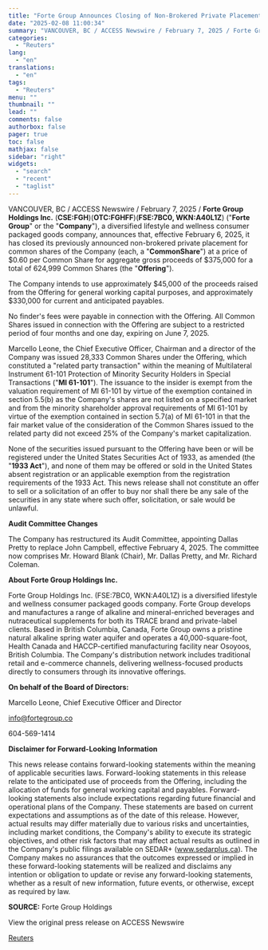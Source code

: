 ```yaml
---
title: "Forte Group Announces Closing of Non-Brokered Private Placement With Insider Participation"
date: "2025-02-08 11:00:34"
summary: "VANCOUVER, BC / ACCESS Newswire / February 7, 2025 / Forte Group Holdings Inc. (CSE:FGH)(OTC:FGHFF)(FSE:7BC0, WKN:A40L1Z) (\"Forte Group\" or the \"Company\"), a diversified lifestyle and wellness consumer packaged goods company, announces that, effective February 6, 2025, it has closed its previously announced non-brokered private placement for common shares of the..."
categories:
  - "Reuters"
lang:
  - "en"
translations:
  - "en"
tags:
  - "Reuters"
menu: ""
thumbnail: ""
lead: ""
comments: false
authorbox: false
pager: true
toc: false
mathjax: false
sidebar: "right"
widgets:
  - "search"
  - "recent"
  - "taglist"
---
```


VANCOUVER, BC / ACCESS Newswire / February 7, 2025 / **Forte Group Holdings Inc.** (**CSE:FGH**)(**OTC:FGHFF**)(**FSE:7BC0, WKN:A40L1Z**) ("**Forte Group**" or the "**Company**"), a diversified lifestyle and wellness consumer packaged goods company, announces that, effective February 6, 2025, it has closed its previously announced non-brokered private placement for common shares of the Company (each, a "**CommonShare**") at a price of $0.60 per Common Share for aggregate gross proceeds of $375,000 for a total of 624,999 Common Shares (the "**Offering**").

The Company intends to use approximately $45,000 of the proceeds raised from the Offering for general working capital purposes, and approximately $330,000 for current and anticipated payables.

No finder's fees were payable in connection with the Offering. All Common Shares issued in connection with the Offering are subject to a restricted period of four months and one day, expiring on June 7, 2025.

Marcello Leone, the Chief Executive Officer, Chairman and a director of the Company was issued 28,333 Common Shares under the Offering, which constituted a "related party transaction" within the meaning of Multilateral Instrument 61-101 Protection of Minority Security Holders in Special Transactions ("**MI 61-101**"). The issuance to the insider is exempt from the valuation requirement of MI 61-101 by virtue of the exemption contained in section 5.5(b) as the Company's shares are not listed on a specified market and from the minority shareholder approval requirements of MI 61-101 by virtue of the exemption contained in section 5.7(a) of MI 61-101 in that the fair market value of the consideration of the Common Shares issued to the related party did not exceed 25% of the Company's market capitalization.

None of the securities issued pursuant to the Offering have been or will be registered under the United States Securities Act of 1933, as amended (the "**1933 Act**"), and none of them may be offered or sold in the United States absent registration or an applicable exemption from the registration requirements of the 1933 Act. This news release shall not constitute an offer to sell or a solicitation of an offer to buy nor shall there be any sale of the securities in any state where such offer, solicitation, or sale would be unlawful.

**Audit Committee Changes**

The Company has restructured its Audit Committee, appointing Dallas Pretty to replace John Campbell, effective February 4, 2025. The committee now comprises Mr. Howard Blank (Chair), Mr. Dallas Pretty, and Mr. Richard Coleman.

**About Forte Group Holdings Inc.**

Forte Group Holdings Inc. (FSE:7BC0, WKN:A40L1Z) is a diversified lifestyle and wellness consumer packaged goods company. Forte Group develops and manufactures a range of alkaline and mineral-enriched beverages and nutraceutical supplements for both its TRACE brand and private-label clients. Based in British Columbia, Canada, Forte Group owns a pristine natural alkaline spring water aquifer and operates a 40,000-square-foot, Health Canada and HACCP-certified manufacturing facility near Osoyoos, British Columbia. The Company's distribution network includes traditional retail and e-commerce channels, delivering wellness-focused products directly to consumers through its innovative offerings.

**On behalf of the Board of Directors:**

Marcello Leone, Chief Executive Officer and Director

info@fortegroup.co

604-569-1414

**Disclaimer for Forward-Looking Information**

This news release contains forward-looking statements within the meaning of applicable securities laws. Forward-looking statements in this release relate to the anticipated use of proceeds from the Offering, including the allocation of funds for general working capital and payables. Forward-looking statements also include expectations regarding future financial and operational plans of the Company. These statements are based on current expectations and assumptions as of the date of this release. However, actual results may differ materially due to various risks and uncertainties, including market conditions, the Company's ability to execute its strategic objectives, and other risk factors that may affect actual results as outlined in the Company's public filings available on SEDAR+ (www.sedarplus.ca). The Company makes no assurances that the outcomes expressed or implied in these forward-looking statements will be realized and disclaims any intention or obligation to update or revise any forward-looking statements, whether as a result of new information, future events, or otherwise, except as required by law.

**SOURCE:** Forte Group Holdings

View the original press release on ACCESS Newswire

[Reuters](https://www.tradingview.com/news/reuters.com,2025-02-07:newsml_ACSywxjGa:0/)
